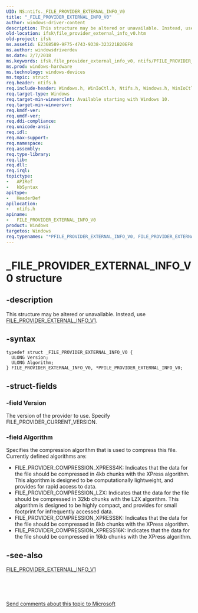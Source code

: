 ```yaml
---
UID: NS:ntifs._FILE_PROVIDER_EXTERNAL_INFO_V0
title: "_FILE_PROVIDER_EXTERNAL_INFO_V0"
author: windows-driver-content
description: This structure may be altered or unavailable. Instead, use FILE_PROVIDER_EXTERNAL_INFO_V1.
old-location: ifsk\file_provider_external_info_v0.htm
old-project: ifsk
ms.assetid: E2368589-9F75-4743-9D38-323221B20EF8
ms.author: windowsdriverdev
ms.date: 2/7/2018
ms.keywords: ifsk.file_provider_external_info_v0, ntifs/PFILE_PROVIDER_EXTERNAL_INFO_V0, PFILE_PROVIDER_EXTERNAL_INFO_V0 structure pointer [Installable File System Drivers], FILE_PROVIDER_EXTERNAL_INFO_V0 structure [Installable File System Drivers], _FILE_PROVIDER_EXTERNAL_INFO_V0, ntifs/FILE_PROVIDER_EXTERNAL_INFO_V0, *PFILE_PROVIDER_EXTERNAL_INFO_V0, FILE_PROVIDER_EXTERNAL_INFO_V0, PFILE_PROVIDER_EXTERNAL_INFO_V0
ms.prod: windows-hardware
ms.technology: windows-devices
ms.topic: struct
req.header: ntifs.h
req.include-header: Windows.h, WinIoCtl.h, Ntifs.h, Windows.h, WinIoCtl.h, Ntifs.h
req.target-type: Windows
req.target-min-winverclnt: Available starting with Windows 10.
req.target-min-winversvr: 
req.kmdf-ver: 
req.umdf-ver: 
req.ddi-compliance: 
req.unicode-ansi: 
req.idl: 
req.max-support: 
req.namespace: 
req.assembly: 
req.type-library: 
req.lib: 
req.dll: 
req.irql: 
topictype:
-	APIRef
-	kbSyntax
apitype:
-	HeaderDef
apilocation:
-	ntifs.h
apiname:
-	FILE_PROVIDER_EXTERNAL_INFO_V0
product: Windows
targetos: Windows
req.typenames: "*PFILE_PROVIDER_EXTERNAL_INFO_V0, FILE_PROVIDER_EXTERNAL_INFO_V0"
---
```


# _FILE_PROVIDER_EXTERNAL_INFO_V0 structure


## -description


This structure may be altered or unavailable. Instead, use <a href="..\ntifs\ns-ntifs-_file_provider_external_info_v1.md">FILE_PROVIDER_EXTERNAL_INFO_V1</a>.


## -syntax


````
typedef struct _FILE_PROVIDER_EXTERNAL_INFO_V0 {
  ULONG Version;
  ULONG Algorithm;
} FILE_PROVIDER_EXTERNAL_INFO_V0, *PFILE_PROVIDER_EXTERNAL_INFO_V0;
````


## -struct-fields




### -field Version

The version of the provider to use. Specify FILE_PROVIDER_CURRENT_VERSION.


### -field Algorithm

Specifies the compression algorithm that is used to compress this file. Currently defined algorithms are: 

<ul>
<li>FILE_PROVIDER_COMPRESSION_XPRESS4K: Indicates that the data for the file should be compressed in 4kb chunks with the XPress algorithm. This algorithm is designed to be computationally lightweight, and provides for rapid access to data.</li>
<li>FILE_PROVIDER_COMPRESSION_LZX: Indicates that the data for the file should be compressed in 32kb chunks with the LZX algorithm. This algorithm is designed to be highly compact, and provides for small footprint for infrequently accessed data.</li>
<li>FILE_PROVIDER_COMPRESSION_XPRESS8K: Indicates that the data for the file should be compressed in 8kb chunks with the XPress algorithm. </li>
<li>FILE_PROVIDER_COMPRESSION_XPRESS16K: Indicates that the data for the file should be compressed in 16kb chunks with the XPress algorithm.</li>
</ul>

## -see-also

<a href="..\ntifs\ns-ntifs-_file_provider_external_info_v1.md">FILE_PROVIDER_EXTERNAL_INFO_V1</a>



 

 

<a href="mailto:wsddocfb@microsoft.com?subject=Documentation%20feedback [ifsk\ifsk]:%20FILE_PROVIDER_EXTERNAL_INFO_V0 structure%20 RELEASE:%20(2/7/2018)&amp;body=%0A%0APRIVACY STATEMENT%0A%0AWe use your feedback to improve the documentation. We don't use your email address for any other purpose, and we'll remove your email address from our system after the issue that you're reporting is fixed. While we're working to fix this issue, we might send you an email message to ask for more info. Later, we might also send you an email message to let you know that we've addressed your feedback.%0A%0AFor more info about Microsoft's privacy policy, see http://privacy.microsoft.com/en-us/default.aspx." title="Send comments about this topic to Microsoft">Send comments about this topic to Microsoft</a>

